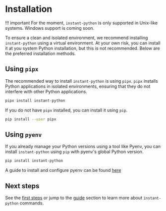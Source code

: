# Installation

!!! important
    For the moment, `instant-python` is only supported in Unix-like systems. Windows support is coming soon.

To ensure a clean and isolated environment, we recommend installing `instant-python` using a virtual environment. At your 
own risk, you can install it at you system Python installation, but this is not recommended.
Below are the preferred installation methods.

## Using `pipx`

The recommended way to install `instant-python` is using `pipx`. `pipx` installs Python applications in isolated environments, ensuring that
they do not interfere with other Python applications.

```bash
pipx install instant-python
```

If you do not have `pipx` installed, you can install it using `pip`.

```bash
pip install --user pipx
```

## Using `pyenv`

If you already manage your Python versions using a tool like Pyenv, you can install `instant-python` using `pip` with
pyenv's global Python version.

```bash
pip install instant-python
```

A guide to install and configure pyenv can be found [here](https://github.com/pyenv/pyenv?tab=readme-ov-file#installation)

## Next steps

See the [first steps](./first-steps.md) or jump to the [guide](../guide/index.md) section to learn more about `instant-python` commands.
